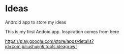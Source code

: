 # Ideas
Android app to store my ideas

This is my first Andoid app. Inspiration comes from here

https://play.google.com/store/apps/details?id=com.juliushuijnk.tools.ideagrowr
